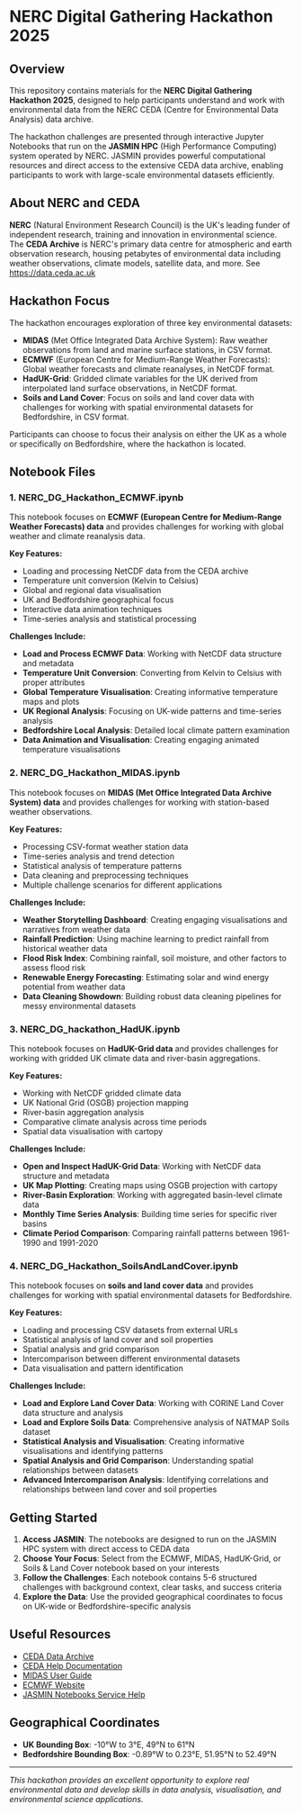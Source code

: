 # NERC Digital Gathering Hackathon 2025

## Overview

This repository contains materials for the **NERC Digital Gathering Hackathon 2025**, designed to help participants understand and work with environmental data from the NERC CEDA (Centre for Environmental Data Analysis) data archive.

The hackathon challenges are presented through interactive Jupyter Notebooks that run on the **JASMIN HPC** (High Performance Computing) system operated by NERC. JASMIN provides powerful computational resources and direct access to the extensive CEDA data archive, enabling participants to work with large-scale environmental datasets efficiently.

## About NERC and CEDA

**NERC** (Natural Environment Research Council) is the UK's leading funder of independent research, training and innovation in environmental science. The **CEDA Archive** is NERC's primary data centre for atmospheric and earth observation research, housing petabytes of environmental data including weather observations, climate models, satellite data, and more. See https://data.ceda.ac.uk

## Hackathon Focus

The hackathon encourages exploration of three key environmental datasets:

- **MIDAS** (Met Office Integrated Data Archive System): Raw weather observations from land and marine surface stations, in CSV format.
- **ECMWF** (European Centre for Medium-Range Weather Forecasts): Global weather forecasts and climate reanalyses, in NetCDF format.  
- **HadUK-Grid**: Gridded climate variables for the UK derived from interpolated land surface observations, in NetCDF format.
- **Soils and Land Cover**: Focus on soils and land cover data with challenges for working with spatial environmental datasets for Bedfordshire, in CSV format.

Participants can choose to focus their analysis on either the UK as a whole or specifically on Bedfordshire, where the hackathon is located.

## Notebook Files

### 1. NERC_DG_Hackathon_ECMWF.ipynb

This notebook focuses on **ECMWF (European Centre for Medium-Range Weather Forecasts) data** and provides challenges for working with global weather and climate reanalysis data.

**Key Features:**
- Loading and processing NetCDF data from the CEDA archive
- Temperature unit conversion (Kelvin to Celsius)
- Global and regional data visualisation
- UK and Bedfordshire geographical focus
- Interactive data animation techniques
- Time-series analysis and statistical processing

**Challenges Include:**
- **Load and Process ECMWF Data**: Working with NetCDF data structure and metadata
- **Temperature Unit Conversion**: Converting from Kelvin to Celsius with proper attributes
- **Global Temperature Visualisation**: Creating informative temperature maps and plots
- **UK Regional Analysis**: Focusing on UK-wide patterns and time-series analysis
- **Bedfordshire Local Analysis**: Detailed local climate pattern examination
- **Data Animation and Visualisation**: Creating engaging animated temperature visualisations

### 2. NERC_DG_Hackathon_MIDAS.ipynb

This notebook focuses on **MIDAS (Met Office Integrated Data Archive System) data** and provides challenges for working with station-based weather observations.

**Key Features:**
- Processing CSV-format weather station data
- Time-series analysis and trend detection
- Statistical analysis of temperature patterns
- Data cleaning and preprocessing techniques
- Multiple challenge scenarios for different applications

**Challenges Include:**
- **Weather Storytelling Dashboard**: Creating engaging visualisations and narratives from weather data
- **Rainfall Prediction**: Using machine learning to predict rainfall from historical weather data
- **Flood Risk Index**: Combining rainfall, soil moisture, and other factors to assess flood risk
- **Renewable Energy Forecasting**: Estimating solar and wind energy potential from weather data
- **Data Cleaning Showdown**: Building robust data cleaning pipelines for messy environmental datasets

### 3. NERC_DG_hackathon_HadUK.ipynb

This notebook focuses on **HadUK-Grid data** and provides challenges for working with gridded UK climate data and river-basin aggregations.

**Key Features:**
- Working with NetCDF gridded climate data
- UK National Grid (OSGB) projection mapping
- River-basin aggregation analysis
- Comparative climate analysis across time periods
- Spatial data visualisation with cartopy

**Challenges Include:**
- **Open and Inspect HadUK-Grid Data**: Working with NetCDF data structure and metadata
- **UK Map Plotting**: Creating maps using OSGB projection with cartopy
- **River-Basin Exploration**: Working with aggregated basin-level climate data
- **Monthly Time Series Analysis**: Building time series for specific river basins
- **Climate Period Comparison**: Comparing rainfall patterns between 1961-1990 and 1991-2020

### 4. NERC_DG_Hackathon_SoilsAndLandCover.ipynb

This notebook focuses on **soils and land cover data** and provides challenges for working with spatial environmental datasets for Bedfordshire.

**Key Features:**
- Loading and processing CSV datasets from external URLs
- Statistical analysis of land cover and soil properties
- Spatial analysis and grid comparison
- Intercomparison between different environmental datasets
- Data visualisation and pattern identification

**Challenges Include:**
- **Load and Explore Land Cover Data**: Working with CORINE Land Cover data structure and analysis
- **Load and Explore Soils Data**: Comprehensive analysis of NATMAP Soils dataset
- **Statistical Analysis and Visualisation**: Creating informative visualisations and identifying patterns
- **Spatial Analysis and Grid Comparison**: Understanding spatial relationships between datasets
- **Advanced Intercomparison Analysis**: Identifying correlations and relationships between land cover and soil properties

## Getting Started

1. **Access JASMIN**: The notebooks are designed to run on the JASMIN HPC system with direct access to CEDA data
2. **Choose Your Focus**: Select from the ECMWF, MIDAS, HadUK-Grid, or Soils & Land Cover notebook based on your interests
3. **Follow the Challenges**: Each notebook contains 5-6 structured challenges with background context, clear tasks, and success criteria
4. **Explore the Data**: Use the provided geographical coordinates to focus on UK-wide or Bedfordshire-specific analysis

## Useful Resources

- [CEDA Data Archive](https://data.ceda.ac.uk)
- [CEDA Help Documentation](https://help.ceda.ac.uk)
- [MIDAS User Guide](https://zenodo.org/records/7357335)
- [ECMWF Website](https://www.ecmwf.int)
- [JASMIN Notebooks Service Help](https://help.jasmin.ac.uk/docs/interactive-computing/jasmin-notebooks-service/)

## Geographical Coordinates

- **UK Bounding Box**: -10°W to 3°E, 49°N to 61°N
- **Bedfordshire Bounding Box**: -0.89°W to 0.23°E, 51.95°N to 52.49°N

---

*This hackathon provides an excellent opportunity to explore real environmental data and develop skills in data analysis, visualisation, and environmental science applications.*
